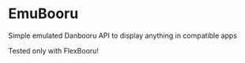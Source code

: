 # EmuBooru
Simple emulated Danbooru API to display anything in compatible apps

Tested only with FlexBooru!